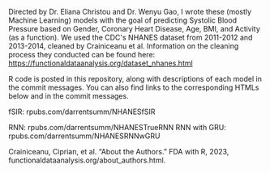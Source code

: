 Directed by Dr. Eliana Christou and Dr. Wenyu Gao, I wrote these (mostly Machine Learning) models with the goal of predicting Systolic Blood Pressure based on Gender, Coronary Heart Disease, Age, BMI, and Activity (as a function). We used the CDC's NHANES dataset from 2011-2012 and 2013-2014, cleaned by Crainiceanu et al. Information on the cleaning process they conducted can be found here: https://functionaldataanalysis.org/dataset_nhanes.html

R code is posted in this repository, along with descriptions of each model in the commit messages. You can also find links to the corresponding HTMLs below and in the commit messages.

fSIR: rpubs.com/darrentsumm/NHANESfSIR

RNN: rpubs.com/darrentsumm/NHANESTrueRNN
RNN with GRU: rpubs.com/darrentsumm/NHANESRNNwGRU

Crainiceanu, Ciprian, et al. “About the Authors.” FDA with R, 2023,     functionaldataanalysis.org/about_authors.html. 
